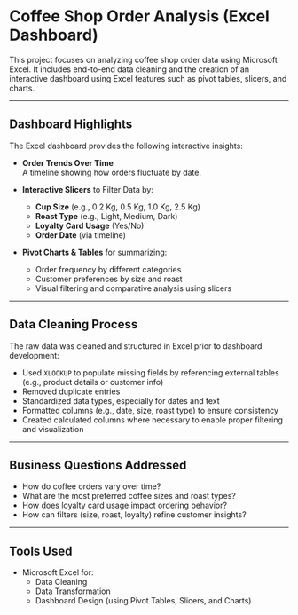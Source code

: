 # Coffee Shop Order Analysis (Excel Dashboard)

This project focuses on analyzing coffee shop order data using Microsoft Excel. It includes end-to-end data cleaning and the creation of an interactive dashboard using Excel features such as pivot tables, slicers, and charts.

---

## Dashboard Highlights

The Excel dashboard provides the following interactive insights:

- **Order Trends Over Time**  
  A timeline showing how orders fluctuate by date.

- **Interactive Slicers** to Filter Data by:
  - **Cup Size** (e.g., 0.2 Kg, 0.5 Kg, 1.0 Kg, 2.5 Kg)
  - **Roast Type** (e.g., Light, Medium, Dark)
  - **Loyalty Card Usage** (Yes/No)
  - **Order Date** (via timeline)

- **Pivot Charts & Tables** for summarizing:
  - Order frequency by different categories
  - Customer preferences by size and roast
  - Visual filtering and comparative analysis using slicers

---

## Data Cleaning Process

The raw data was cleaned and structured in Excel prior to dashboard development:

- Used `XLOOKUP` to populate missing fields by referencing external tables (e.g., product details or customer info)
- Removed duplicate entries
- Standardized data types, especially for dates and text
- Formatted columns (e.g., date, size, roast type) to ensure consistency
- Created calculated columns where necessary to enable proper filtering and visualization

---

## Business Questions Addressed

- How do coffee orders vary over time?
- What are the most preferred coffee sizes and roast types?
- How does loyalty card usage impact ordering behavior?
- How can filters (size, roast, loyalty) refine customer insights?

---

## Tools Used

- Microsoft Excel for:
  - Data Cleaning
  - Data Transformation
  - Dashboard Design (using Pivot Tables, Slicers, and Charts)
